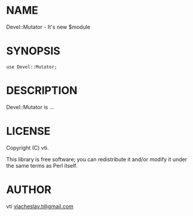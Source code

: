 # NAME

Devel::Mutator - It's new $module

# SYNOPSIS

    use Devel::Mutator;

# DESCRIPTION

Devel::Mutator is ...

# LICENSE

Copyright (C) vti.

This library is free software; you can redistribute it and/or modify
it under the same terms as Perl itself.

# AUTHOR

vti <viacheslav.t@gmail.com>
